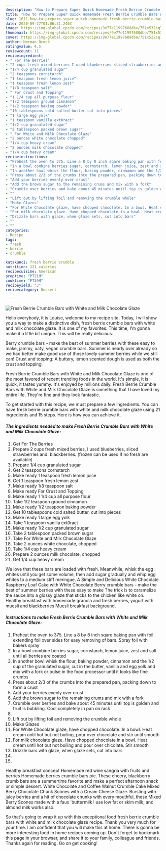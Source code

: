 ```yaml
---
description: "How to Prepare Super Quick Homemade Fresh Berrie Crumble Bars with White and Milk Chocolate Glaze"
title: "How to Prepare Super Quick Homemade Fresh Berrie Crumble Bars with White and Milk Chocolate Glaze"
slug: 1611-how-to-prepare-super-quick-homemade-fresh-berrie-crumble-bars-with-white-and-milk-chocolate-glaze
date: 2020-09-27T01:06:31.240Z
image: https://img-global.cpcdn.com/recipes/9e77e11997688dbe/751x532cq70/fresh-berrie-crumble-bars-with-white-and-milk-chocolate-glaze-recipe-main-photo.jpg
thumbnail: https://img-global.cpcdn.com/recipes/9e77e11997688dbe/751x532cq70/fresh-berrie-crumble-bars-with-white-and-milk-chocolate-glaze-recipe-main-photo.jpg
cover: https://img-global.cpcdn.com/recipes/9e77e11997688dbe/751x532cq70/fresh-berrie-crumble-bars-with-white-and-milk-chocolate-glaze-recipe-main-photo.jpg
author: Norman Brock
ratingvalue: 4.5
reviewcount: 11
recipeingredient:
- " For The Berries"
- "2 cups fresh mixed berries I used blueberries sliced strawberries and blackberries frozen can be used if no fresh are available"
- "1/4 cup granulated sugar"
- "2 teaspoons cornstarch"
- "1 teaspoon fresh lemon juice"
- "1 teaspoon fresh lemon zest"
- "1/8 teaspoon salt"
- " For Crust and Topping"
- "1 1/4 cup all purpose flour"
- "1/2 teaspoon ground cinnamon"
- "1/2 teaspoon baking powder"
- "10 tablespoons cold salted butter cut into pieces"
- "1 large egg yolk"
- "1 teaspoon vanilla ext0ract"
- "1/2 cup granulated sugar"
- "2 tablespoon packed brown sugar"
- " For White and Milk Chocolate Glaze"
- "2 ounces white chocolate chopped"
- "1/4 cup heavy cream"
- "2 ounces milk chocolate chopped"
- "1/4 cup heavy cream"
recipeinstructions:
- "Preheat the oven to 375. Line a 8 by 8 inch sqare baking pan with foil extending foil over sides for easy removing of bars. Spray foil with bakers spray"
- "In a bowl combine berries sugar, cornstarch, lemon juice, zest and salt until all berries are coated"
- "In another bowl whisk the flour, baking powder, cinnamon and the 1/2 cup of the granulated sugar, cut in the butter, vanilla and egg yolk and mix with a fork or pulse in the food processor until it looks like fine crumbs"
- "Press about 2/3 of the crumbs into the prepared pan, packing down to form a crust"
- "Add your berries evenly over crust"
- "Add the brown sugar to the remaining crums and mix with a fork"
- "Crumble over berries and bake about 45 minutes until top is golden and fruit is bubbling. Cool completely in pan on rack"
- ""
- "Lift out by lifting foil and removing the crumble whole"
- "Make Glazes"
- "For White Chocolate glaze, have chopped chocolate. In a bowl. Heat cream until hot but not boiling, pour over chocolate and stir until smooth"
- "For milk chocolate glaze. Have chopped chocolate in a bowl. Heat cream until hot but not boiling and pour over chicolate. Stir smooth"
- "Drizzle bars with glaze, when glaze sets, cut into bars"
- ""
- ""
categories:
- Recipe
tags:
- fresh
- berrie
- crumble

katakunci: fresh berrie crumble 
nutrition: 121 calories
recipecuisine: American
preptime: "PT21M"
cooktime: "PT39M"
recipeyield: "3"
recipecategory: Dessert

---
```



![Fresh Berrie Crumble Bars with White and Milk Chocolate Glaze](https://img-global.cpcdn.com/recipes/9e77e11997688dbe/751x532cq70/fresh-berrie-crumble-bars-with-white-and-milk-chocolate-glaze-recipe-main-photo.jpg)

Hello everybody, it is Louise, welcome to my recipe site. Today, I will show you a way to make a distinctive dish, fresh berrie crumble bars with white and milk chocolate glaze. It is one of my favorites. This time, I'm gonna make it a little bit unique. This will be really delicious.

Berry crumble bars - make the best of summer berries with these easy to make, jammy, oaty, vegan crumble bars. Summer is nearly over already so we had better make good use of those lovely summer berries while we still can! Crust and topping: A buttery, lemon scented dough is used as both the crust and topping.

Fresh Berrie Crumble Bars with White and Milk Chocolate Glaze is one of the most favored of recent trending foods in the world. It's simple, it is quick, it tastes yummy. It's enjoyed by millions daily. Fresh Berrie Crumble Bars with White and Milk Chocolate Glaze is something that I have loved my entire life. They're fine and they look fantastic.


To get started with this recipe, we must prepare a few ingredients. You can have fresh berrie crumble bars with white and milk chocolate glaze using 21 ingredients and 15 steps. Here is how you can achieve it.

<!--inarticleads1-->

##### The ingredients needed to make Fresh Berrie Crumble Bars with White and Milk Chocolate Glaze:

1. Get  For The Berries
1. Prepare 2 cups fresh mixed berries, I used blueberries, sliced strawberries and. blackberries. (frozen can be used if no fresh are available)
1. Prepare 1/4 cup granulated sugar
1. Get 2 teaspoons cornstarch
1. Make ready 1 teaspoon fresh lemon juice
1. Get 1 teaspoon fresh lemon zest
1. Make ready 1/8 teaspoon salt
1. Make ready  For Crust and Topping
1. Make ready 1 1/4 cup all purpose flour
1. Take 1/2 teaspoon ground cinnamon
1. Make ready 1/2 teaspoon baking powder
1. Get 10 tablespoons cold salted butter, cut into pieces
1. Make ready 1 large egg yolk
1. Take 1 teaspoon vanilla ext0ract
1. Make ready 1/2 cup granulated sugar
1. Take 2 tablespoon packed brown sugar
1. Take  For White and Milk Chocolate Glaze
1. Take 2 ounces white chocolate, chopped
1. Take 1/4 cup heavy cream
1. Prepare 2 ounces milk chocolate, chopped
1. Get 1/4 cup heavy cream


We love that these bars are loaded with fresh. Meanwhile, whisk the egg whites until you get some volume, then add sugar gradually and whip egg whites to a medium stiff meringue. A Simple and Delicious White Chocolate Raspberry Loaf Cake with White Chocolate Berry crumble bars - make the best of summer berries with these easy to make The trick is to caramelize the sauce into a glossy glaze that sticks to the chicken like white on. Healthy breakfast with homemade granola and fresh berries, yogurt with muesli and blackberries Muesli breakfast background. 

<!--inarticleads2-->

##### Instructions to make Fresh Berrie Crumble Bars with White and Milk Chocolate Glaze:

1. Preheat the oven to 375. Line a 8 by 8 inch sqare baking pan with foil extending foil over sides for easy removing of bars. Spray foil with bakers spray
1. In a bowl combine berries sugar, cornstarch, lemon juice, zest and salt until all berries are coated
1. In another bowl whisk the flour, baking powder, cinnamon and the 1/2 cup of the granulated sugar, cut in the butter, vanilla and egg yolk and mix with a fork or pulse in the food processor until it looks like fine crumbs
1. Press about 2/3 of the crumbs into the prepared pan, packing down to form a crust
1. Add your berries evenly over crust
1. Add the brown sugar to the remaining crums and mix with a fork
1. Crumble over berries and bake about 45 minutes until top is golden and fruit is bubbling. Cool completely in pan on rack
1. 
1. Lift out by lifting foil and removing the crumble whole
1. Make Glazes
1. For White Chocolate glaze, have chopped chocolate. In a bowl. Heat cream until hot but not boiling, pour over chocolate and stir until smooth
1. For milk chocolate glaze. Have chopped chocolate in a bowl. Heat cream until hot but not boiling and pour over chicolate. Stir smooth
1. Drizzle bars with glaze, when glaze sets, cut into bars
1. 
1. 


Healthy breakfast concept Homemade red wine sangria with fruits and berries Homemade berries crumble bars pie. These cheery, blackberry crumb bars are a summertime favorite and make a perfect afternoon snack or simple dessert. White Chocolate and Coffee Walnut Crumble Cake Mixed Berry Chocolate Chunk Scones with a Cream Cheese Glaze. Bursting with juicy berries and a hit of chocolate chunks with every mouthful, these Mixed Berry Scones made with a faux &#39;buttermilk I use low fat or skim milk, and almond milk works also. 

So that's going to wrap it up with this exceptional food fresh berrie crumble bars with white and milk chocolate glaze recipe. Thank you very much for your time. I am confident that you will make this at home. There is gonna be more interesting food in home recipes coming up. Don't forget to bookmark this page in your browser, and share it to your family, colleague and friends. Thanks again for reading. Go on get cooking!
